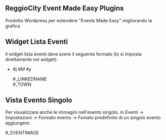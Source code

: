 ReggioCity Event Made Easy Plugins
----------------------------------
Prodotto Wordpress per estendere "Events Made Easy" migliorando la grafica


Widget Lista Eventi
----------------------------------
Il widget lista eventi deve avere il seguente formato (lo si imposta
direttamente nel widget):

<ul class="widget_eme_list">
    <li>
        <p class="calendar_icon">#j <em>#M #y</em></p>
        <p class="event_desc">
        #_LINKEDNAME
        <br />
        #_TOWN
        </p>
    </li>
</ul>


Vista Evento Singolo
----------------------------------
Per visualizzare anche le immagini nell'evento singolo, in
Eventi -> Impostazioni -> Formato evento -> Fomato predefinito di un singolo evento
aggiungere:

<p>#_EVENTIMAGE</p>

